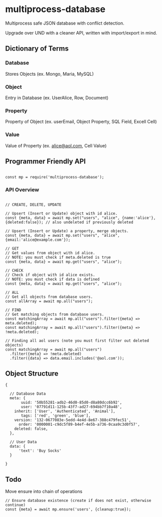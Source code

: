 # multiprocess-database
Multiprocess safe JSON database with conflict detection.

Upgrade over UND with a cleaner API, written with import/export in mind.

## Dictionary of Terms

### Database
Stores Objects (ex. Mongo, Maria, MySQL)
### Object
Entry in Database (ex. UserAlice, Row, Document)
### Property
Property of Object (ex. userEmail, Object Property, SQL Field, Excell Cell)
### Value
Value of Property (ex. alice@aol.com, Cell Value)

## Programmer Friendly API

```ES6

const mp = require('multiprocess-database');

```

### API Overview

```ES6

// CREATE, DELETE, UPDATE

// Upsert (Insert or Update) object with id alice.
const {meta, data} = await mp.set("users", "alice", {name:'alice'}, {deleted:false}); // also undeleted if previously deleted

// Upsert (Insert or Update) a property, merge objects.
const {meta, data} = await mp.set("users", "alice", {email:'alice@example.com'});

// GET
// Get values from object with id alice.
// NOTE: you must check if meta.deleted is true
const {meta, data} = await mp.get("users", "alice");

// CHECK
// Check if object with id alice exists.
// NOTE: you must check if data is defined
const {meta, data} = await mp.get("users", "alice");

// ALL
// Get all objects from database users.
const allArray = await mp.all("users");

// FIND
// Get matching objects from database users.
const matchingArray = await mp.all("users").filter({meta} => meta.deleted);
const matchingArray = await mp.all("users").filter({meta} => !meta.deleted);

// Finding all aol users (note you must first filter out deleted objects)
const matchingArray = await mp.all("users")
  .filter({meta} => !meta.deleted)
  .filter({data} => data.email.includes('@aol.com'));

```

## Object Structure

```ES6
{

  // Database Data
  meta: {
       uuid: '50b55281-adb2-46d0-85d0-d8a80dcc6b92',
       user: '07791d11-125b-43f7-ad27-694bb7f10a48',
    inherit: ['User', 'Authenticated', 'Animal'],
       tags: ['red', 'green', 'blue'],
    version: '132-0677083e-5edd-4e4d-8e67-388c479fec51',
      order: '0000001-c9dc5f89-b4ef-4e5b-a736-0caa9c3d0f57',
    deleted: false,
  },

  // User Data
  data: {
      'text': 'Buy Socks'
  }

}
```

## Todo

Move ensure into chain of operations
```ES6
// Ensure database existence (create if does not exist, otherwise continue)
const {meta} = await mp.ensure('users', {cleanup:true});
```
